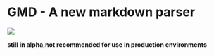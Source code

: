 # GMD - A new markdown parser

[![](https://img.shields.io/badge/npm-0.0.1-blue.svg)](https://www.npmjs.com/package/gmd-markdown-parser)


**still in alpha,not recommended for use in production environments**